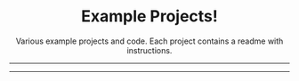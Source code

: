 <h1 align="center">Example Projects!</h1>

<p align="center">
  Various example projects and code. Each project contains a readme with instructions.
</p>

---

<p align="center">

</p>

---
